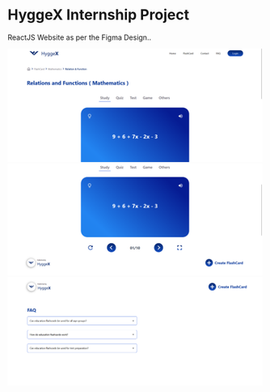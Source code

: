 # HyggeX Internship Project

ReactJS Website as per the Figma Design..

![Alt text](Hyggex-1.png)
![Alt text](Hyggex-2.png)
![Alt text](Hyggex-3.png)